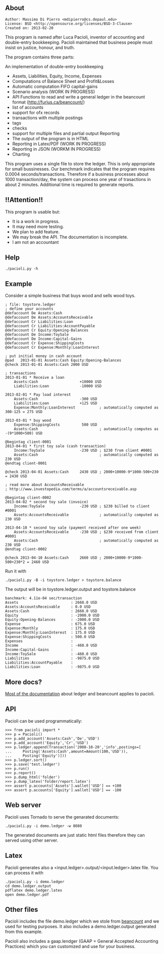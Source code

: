 ## About

    Author: Massimo Di Pierro <mdipierro@cs.depaul.edu>
    License: BSD <http://opensource.org/licenses/BSD-3-Clause>
    Created on: 2013-02-20

This program is named after Luca Pacioli, inventor of accounting and double-entry bookkeeping.
Pacioli maintained that business people must insist on justice, honour, and truth.

The program contains three parts:

An implementation of double-entry bookkeeping 
- Assets, Liabilities, Equity, Income, Expenses 
- Computations of Balance Sheet and Profit&Losses
- Automatic computation FIFO capital-gains
- Scenario analysis (WORK IN PROGRESS)
- API
Functions to read and write a general ledger in the beancount format (http://furius.ca/beancount/)
- list of accounts
- support for ofx records
- transactions with multiple postings
- tags
- checks
- support for multiple files and partial output
Reporting
- The output of the program is in HTML
- Reporting in Latex/PDF (WORK IN PROGRESS)
- Reporting in JSON (WORKM IN PROGRESS)
- Charting

This program uses a single file to store the ledger. This is only appropriate for small bussinesses.
Our benchmark indicates that the program requires 0.0004 seconds/transactions. Therefore if a business processes about 1000 transaction/day, the system can process one year of trasactions in about 2 minutes. Additional time is required to generate reports.

## !!Attention!!

This program is usable but:
- It is a work in progress.
- It may need more testing.
- We plan to add feature.
- We may break the API. The documentation is incomplete.
- I am not an accountant

## Help

    ./pacioli.py -h

## Example

Consider a simple business that buys wood and sells wood toys. 

    ; file: toystore.ledger
    ; define your accounts
    @defaccount De Assets:Cash
    @defaccount De Assets:AccountsReceivable
    @defaccount Cr Liabilities:Loan
    @defaccount Cr Liabilities:AccountPayable
    @defaccount Cr Equity:Opening-Balances
    @defaccount De Income:ToySale
    @defaccount De Income:Capital-Gains
    @defaccount Cr Expense:ShippingCosts
    @defaccount Cr Expense:Monthly:LoanInterest

    ; put initial money in cash account
    @pad   2013-01-01 Assets:Cash Equity:Opening-Balances
    @check 2013-01-01 Assets:Cash 2000 USD

    ; transactions
    2013-01-01 * Receive a loan
        Assets:Cash                   +10000 USD
        Liabilities:Loan              -10000 USD

    2013-02-01 * Pay load interest
        Assets:Cash                   -300 USD
        Liabilities:Loan              +125 USD
        Expense:Monthly:LoanInterest           ; automatically computed as 300-125 = 275 USD

    2013-03-01 * buy wood
        Expense:ShippingCosts          500 USD
        Assets:Cash                            ; automatically computes as -(9*1000+500) USD

    @begintag client-0001
    2013-04-01 * first toy sale (cash transaction)
        Income:ToySale                -230 USD ; $230 from client #0001
        Assets:Cash                            ; automatically computed as 230 USD
    @endtag client-0001

    @check 2013-04-01 Assets:Cash     2430 USD ; 2000+10000-9*1000-500+230 = 2430 USD

    ; read more about AccountsReceivable
    ; http://www.investopedia.com/terms/a/accountsreceivable.asp

    @begintag client-0002
    2013-04-02 * second toy sale (invoice)
        Income:ToySale                -230 USD ; $230 billed to client #0001
        Assets:AccountsReceivable              ; automatically computed as 230 USD

    2013-04-10 * second toy sale (payment received after one week)
        Assets:AccountsReceivable     -230 USD ; $230 received from client #0001
        Assets:Cash                            ; automatically computed as 230 USD
    @endtag client-0002

    @check 2013-04-10 Assets:Cash     2660 USD ; 2000+10000-9*1000-500+230*2 = 2460 USD

Run it with
       
    ./pacioli.py -B -i toystore.ledger > toystore.balance

The output will be in toystore.ledger.output and toystore.balance

    banchmark: 4.11e-04 sec/transaction
    Assets                        : 2660.0 USD
    Assets:AccountsReceivable     : 0.0 USD
    Assets:Cash                   : 2660.0 USD
    Equity                        : -2000.0 USD
    Equity:Opening-Balances       : -2000.0 USD
    Expense                       : 675.0 USD
    Expense:Monthly               : 175.0 USD
    Expense:Monthly:LoanInterest  : 175.0 USD
    Expense:ShippingCosts         : 500.0 USD
    Expenses                      : 
    Income                        : -460.0 USD
    Income:Capital-Gains          : 
    Income:ToySale                : -460.0 USD
    Liabilities                   : -9875.0 USD
    Liabilities:AccountPayable    : 
    Liabilities:Loan              : -9875.0 USD

## More docs?

[Most of the documentation](http://furius.ca/beancount/) about ledger and beancount applies to pacioli.

## API

Pacioli can be used programmatically:

    >>> from pacioli import *
    >>> p = Pacioli()
    >>> p.add_account('Assets:Cash','De','USD')
    >>> p.add_account('Equity','Cr','USD')
    >>> p.ledger.append(Transaction('2008-10-20','info',postings=[
    ...     Posting('Assets:Cash',amount=Amount(100,'USD')),
    ...     Posting('Equity')]))
    >>> p.ledger.sort()
    >>> p.save('test.ledger')
    >>> p.run()
    >>> p.report()
    >>> p.dump_html('folder')
    >>> p.dump_latex('folder/report.latex')
    >>> assert p.accounts['Assets'].wallet['USD'] == +100
    >>> assert p.accounts['Equity'].wallet['USD'] == -100

## Web server

Pacioli uses Tornado to serve the genarated documents:

    ./pacioli.py -i demo.ledger -w 8080

The generated documents are just static html files therefore they can served using other server.

## Latex

Pacioli generates also a <input.ledger>.output/<input.ledger>.latex file. You can process it with

    ./pacioli.py -i demo.ledger
    cd demo.ledger.output
    pdflatex demo.ledger.latex
    open demo.ledger.pdf

## Other files

Pacioli includes the file demo.ledger which we stole from [beancount](http://furius.ca/beancount/) and we used for testing purposes. It also includes a demo.ledger.output generated from this example.

Pacioli also includes a gaap.lendger (GAAP = General Accepted Accounting Practices) which you can customized and use for your business.
